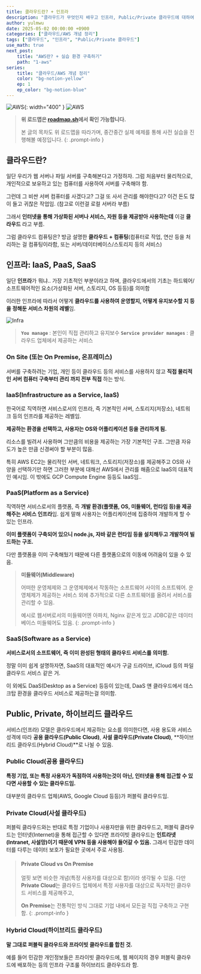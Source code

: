 ```yaml
---
title: 클라우드란? + 인프라
description: "클라우드가 무엇인지 배우고 인프라, Public/Private 클라우드에 대하여 알아보자"
author: yulmwu
date: 2025-05-02 00:00:00 +0900
categories: ["클라우드/AWS 개념 정리"]
tags: ["클라우드", "인프라", "Public/Private 클라우드"]
use_math: true
next_post: 
    title: "AWS란? + 실습 환경 구축하기"
    path: "1-aws"
series: 
    title: "클라우드/AWS 개념 정리"
    color: "bg-notion-yellow"
    ep: 1
    ep_color: "bg-notion-blue"
---
```


![AWS](https://scythe-snowplow-4f2.notion.site/image/attachment%3A0e2ace93-5d02-4fbd-8047-4a82bd542dba%3Aimage.png?table=block&id=1e27c27c-3ffb-80a3-897c-ed2440e25e8f&spaceId=f9a3130a-e956-4548-ada7-6ae50608d32b&width=2000&userId=&cache=v2){: width="400" }
![AWS](https://scythe-snowplow-4f2.notion.site/image/attachment%3A2755de07-4337-4458-9ffb-a88cd45e8ed7%3Aaws-1.png?table=block&id=1e27c27c-3ffb-8082-ba54-f86ba74675d0&spaceId=f9a3130a-e956-4548-ada7-6ae50608d32b&width=2000&userId=&cache=v2)

> **위 로드맵은 [roadmap.sh](https://roadmap.sh/aws)에서 확인 가능합니다.**
>
> 본 글의 목차도 위 로드맵을 따라가며, 중간중간 실제 예제를 통해 사전 실습을 진행해볼 예정입니다.
{: .prompt-info }

## 클라우드란?

일단 우리가 웹 서버나 파일 서버를 구축해본다고 가정하자.
그럼 처음부터 물리적으로, 개인적으로 보유하고 있는 컴퓨터를 사용하여 서버를 구축해야 함.

그런데 그 비싼 서버 컴퓨터를 사겠다고? 그걸 또 사서 관리를 해야한다고?
이건 돈도 많이 들고 귀찮은 작업임. (참고로 이런걸 로컬 서버라 부름)

그래서 **인터넷을 통해 가상화된 서버나 서비스, 자원 등을 제공받아 사용하는데** 이걸 **클라우드** 라고 부름.

그럼 클라우드 컴퓨팅은? 방금 설명한 **클라우드 + 컴퓨팅**(컴퓨터로 작업, 연산 등을 처리하는 걸 컴퓨팅이라함, 또는 서버/데이터베이스/스토리지 등의 서비스)

## 인프라: IaaS, PaaS, SaaS

일단 **인프라**가 뭐냐.. 가장 기초적인 부분이라고 하며, 클라우드에서의 기초는 하드웨어/소프트웨어적인 요소(가상화된 서버, 스토리지, OS 등등)를 의미함

이러한 인프라에 따라서 어떻게 **클라우드를 사용하여 운영할지, 어떻게 유지보수할 지 등을 정해둔 서비스 차원의 레벨**임.

![Infra](https://img.notionusercontent.com/s3/prod-files-secure%2Ff9a3130a-e956-4548-ada7-6ae50608d32b%2Fe5f429e6-1b73-417b-b26c-7bbf1230553a%2Fimage.png/size/w=2000?exp=1746241439&sig=1wwLeER6aVWfE9oumoWYXc_4-3q0RlfsbDuQ-3pyHLc&id=1e27c27c-3ffb-807b-961b-e1444e46bd9f&table=block&spaceId=f9a3130a)

> **`You manage`** : 본인이 직접 관리하고 유지보수
> **`Service provider manages`** : 클라우드 업체에서 제공하는 서비스

### On Site (또는 On Premise, 온프레미스)

서버를 구축하려는 기업, 개인 등이 클라우드 등의 서비스를 사용하지 않고 **직접 물리적인 서버 컴퓨터 구축부터 관리 까지 전부 직접** 하는 방식.

### IaaS(Infrastructure as a Service, IaaS)

한국어로 직역하면 서비스로서의 인프라, 즉 기본적인 서버, 스토리지(저장소), 네트워크 등의 인프라를 제공하는 레벨임.

**제공하는 환경을 선택하고, 사용자는 OS와 어플리케이션 등을 관리하게 됨.**

리소스를 빌려서 사용하며 그만큼의 비용을 제공하는 가장 기본적인 구조.
그만큼 자유도가 높은 만큼 신경써야 할 부분이 많음.

특히 AWS EC2는 물리적인 서버, 네트워크, 스토리지(저장소)를 제공해주고 OS와 사양을 선택하기만 하면 그러한 부분에 대해선 AWS에서 관리를 해줌으로 IaaS의 대표적인 예시임.
이 밖에도 GCP Compute Engine 등등도 IaaS임..

### PaaS(Platform as a Service)

직역하면 서비스로서의 플랫폼, 즉 **개발 환경(플랫폼, OS, 미들웨어, 런타임 등)을 제공해주는 서비스 인프라**임.
쉽게 말해 사용자는 어플리케이션에 집중하여 개발하게 할 수 있는 인프라.

**이미 플랫폼이 구축되어 있으니 node.js, 자바 같은 런타임 등을 설치해두고 개발하여 빌드하는 구조.**

다만 플랫폼을 이미 구축해뒀기 때문에 다른 플랫폼으로의 이동에 어려움이 있을 수 있음.

> **미들웨어(Middleware)**
> 
> 어떠한 운영체제와 그 운영체제에서 작동하는 소프트웨어 사이의 소프트웨어.
> 운영체제가 제공하는 서비스 외에 추가적으로 다른 소프트웨어를 올려서 서비스를 관리할 수 있음.
> 
> 예시로 웹서버로서의 미들웨어엔 아파치, Nginx 같은게 있고 JDBC같은 데이터베이스 미들웨어도 있음.
{: .prompt-info }

### SaaS(Software as a Service)

**서비스로서의 소프트웨어, 즉 이미 완성된 형태의 클라우드 서비스를 의미함.**

정말 이미 쉽게 설명하자면, SaaS의 대표적인 예시가 구글 드라이브, iCloud 등의 파일 클라우드 서비스 같은 거.

이 외에도 DaaS(Desktop as a Service) 등등이 있는데, DaaS 얜 클라우드에서 데스크탑 환경을 클라우드 서비스로 제공하는걸 의미함.

## Public, Private, 하이브리드 클라우드

서비스(인프라) 모델은 클라우드에서 제공하는 요소를 의미한다면, 사용 용도와 서비스 성격에 따라 **공용 클라우드(Public Cloud)**, **사설 클라우드(Private Cloud)**, **하이브리드 클라우드(Hybrid Cloud)**로 나뉠 수 있음.

### Public Cloud(공용 클라우드)

**특정 기업, 또는 특정 사용자가 독점하여 사용하는것이 아닌, 인터넷을 통해 접근할 수 있다면 사용할 수 있는 클라우드임.**

대부분의 클라우드 업체(AWS, Google Cloud 등등)가 퍼블릭 클라우드임.

### Private Cloud(사설 클라우드)

퍼블릭 클라우드와는 반대로 특정 기업이나 사용자만을 위한 클라우드고, 퍼블릭 클라우드는 인터넷(Internet)을 통해 접근할 수 있다면 프라이빗 클라우드는 **인트라넷(Intranet, 사설망)이기 때문에 VPN 등을 사용해야 들어갈 수 있음.**
그래서 민감한 데이터를 다루는 데이터 보호가 필요한 곳에서 주로 사용됨.

> #### Private Cloud vs On Premise
> 
> 얼핏 보면 비슷한 개념(특정 사용자를 대상으로 함)이라 생각될 수 있음.
> 다만 **Private Cloud**는 클라우드 업체에서 특정 사용자를 대상으로 독자적인 클라우드 서비스를 제공해주고, 
> 
> **On Premise**는 전통적인 방식 그대로 기업 내에서 모든걸 직접 구축하고 구현함.
{: .prompt-info }

### Hybrid Cloud(하이브리드 클라우드)

**말 그대로 퍼블릭 클라우드와 프라이빗 클라우드를 합친 것.**

예를 들어 민감한 개인정보들은 프라이빗 클라우드에, 웹 페이지의 경우 퍼블릭 클라우드에 배포하는 등의 인프라 구조룰 하이브리드 클라우드라 함.
